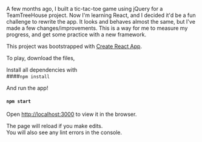 A few months ago, I built a tic-tac-toe game using jQuery for a TeamTreeHouse project.
Now I'm learning React, and I decided it'd be a fun challenge to rewrite the app.
It looks and behaves almost the same, but I've made a few changes/improvements.
This is a way for me to measure my progress, and get some practice with a new framework.

This project was bootstrapped with [Create React App](https://github.com/facebookincubator/create-react-app).

To play, download the files,<br>

Install all dependencies with<br>
####`npm install`

And run the app!<br>
#### `npm start`

Open [http://localhost:3000](http://localhost:3000) to view it in the browser.

The page will reload if you make edits.<br>
You will also see any lint errors in the console.
